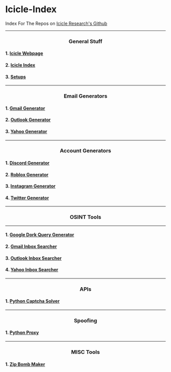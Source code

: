 # Icicle-Index

Index For The Repos on [Icicle Research's Github](https://github.com/Icicle-Research)

---

<div align="center">

### General Stuff

</div>

#### 1. [Icicle Webpage](https://github.com/Icicle-Research/Icicle-Research)
#### 2. [Icicle Index](https://github.com/Icicle-Research/Icicle-Index)
#### 3. [Setups](https://github.com/Icicle-Research/Setups)



<div align="center">

---
### Email Generators

</div>

#### 1. [Gmail Generator](https://github.com/Icicle-Research/gmail_gen)
#### 2. [Outlook Generator](https://github.com/Icicle-Research/outlook_gen)
#### 3. [Yahoo Generator](https://github.com/Icicle-Research/yahooacc_gen)

<div align="center">

---
### Account Generators

</div>


#### 1. [Discord Generator](https://github.com/Icicle-Research/discordacc_gen)
#### 2. [Roblox Generator](https://github.com/Icicle-Research/robloxacc_gen)
#### 3. [Instagram Generator](https://github.com/Icicle-Research/instaacc_gen)
#### 4. [Twitter Generator](https://github.com/Icicle-Research/twitteracc_gen)


<div align="center">

---
### OSINT Tools

</div>

---
#### 1. [Google Dork Query Generator](https://github.com/Icicle-Research/gdork_query_generator)
#### 2. [Gmail Inbox Searcher](https://github.com/Icicle-Research/gmail_deepsearch)
#### 3. [Outlook Inbox Searcher](https://github.com/Icicle-Research/outlook_deepsearch)
#### 4. [Yahoo Inbox Searcher](https://github.com/Icicle-Research/yahoo_deepsearch)

<div align="center">

---
### APIs

</div>

#### 1. [Python Captcha Solver](https://github.com/Icicle-Research/python_captcha_bypass)


<div align="center">

---
### Spoofing

</div>

#### 1. [Python Proxy](https://github.com/Icicle-Research/python_proxy)


<div align="center">

---
### MISC Tools

</div>

#### 1. [Zip Bomb Maker](https://github.com/Icicle-Research/zipLoader)

